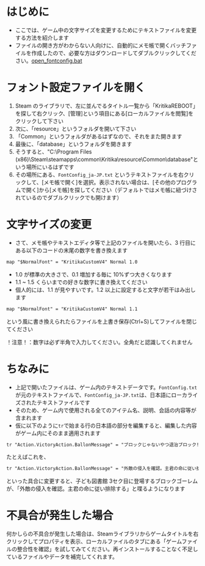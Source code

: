 # はじめに

* ここでは、ゲーム中の文字サイズを変更するためにテキストファイルを変更する方法を紹介します
* ファイルの開き方がわからない人向けに、自動的にメモ帳で開くバッチファイルを作成したので、必要な方はダウンロードしてダブルクリックしてください。[open_fontconfig.bat](/open_fontconfig.bat)


# フォント設定ファイルを開く

1. Steam のライブラリで、左に並んでるタイトル一覧から「KritikaREBOOT」を探して右クリック、[管理]という項目にある[ローカルファイルを閲覧]をクリックして下さい
2. 次に、「resource」というフォルダを開いて下さい
3. 「Common」というフォルダがあるはずなので、それをまた開きます
4. 最後に、「database」というフォルダを開きます
5. そうすると、"C:\Program Files (x86)\Steam\steamapps\common\Kritika\resource\Common\database"という場所にいるはずです
6. その場所にある、`FontConfig_ja-JP.txt` というテキストファイルを右クリックして、[メモ帳で開く]を選択。表示されない場合は、[その他のプログラムで開く]から[メモ帳]を探してください（デフォルトではメモ帳に紐づけされているのでダブルクリックでも開けます）


# 文字サイズの変更

* さて、メモ帳やテキストエディタ等で上記のファイルを開いたら、3 行目にある以下のコードの末尾の数字を書き換えます
```FontConfig_ja-JP.txt
map "$NormalFont" = "KritikaCustomV4" Normal 1.0
```

* 1.0 が標準の大きさで、0.1 増加する毎に 10%ずつ大きくなります
* 1.1 ~ 1.5 くらいまでの好きな数字に書き換えてください
* 個人的には、1.1 が見やすいです。1.2 以上に設定すると文字が若干はみ出します

```FontConfig_ja-JP.txt
map "$NormalFont" = "KritikaCustomV4" Normal 1.1
```
という風に書き換えられたらファイルを上書き保存(Ctrl+S)してファイルを閉じてください

！注意！：数字は必ず半角で入力してください。全角だと認識してくれません


# ちなみに
* 上記で開いたファイルは、ゲーム内のテキストデータです。`FontConfig.txt`が元のテキストファイルで、`FontConfig_ja-JP.txt`は、日本語にローカライズされたテキストファイルです
* そのため、ゲーム内で使用される全てのアイテム名、説明、会話の内容等が含まれます
* 仮に以下のように`tr`で始まる行の日本語の部分を編集すると、編集した内容がゲーム内にそのまま適用されます
```FontConfig_ja-JP.txt
tr "Action.VictoryAction.BallonMessage" = "ブロックじゃないやつ退治ブロック!リーベル様に褒められるブロック!"
```
たとえばこれを、
```FontConfig_ja-JP.txt
tr "Action.VictoryAction.BallonMessage" = "外敵の侵入を確認。主君の命に従い排除する"
```
といった具合に変更すると、子ども図書館 3セク目に登場するブロックゴーレムが、「外敵の侵入を確認。主君の命に従い排除する」と喋るようになります



# 不具合が発生した場合

何かしらの不具合が発生した場合は、Steamライブラリからゲームタイトルを右クリックしてプロパティを表示、ローカルファイルのタブにある「ゲームファイルの整合性を確認」を試してみてください。再インストールすることなく不足しているファイルやデータを補完してくれます。
